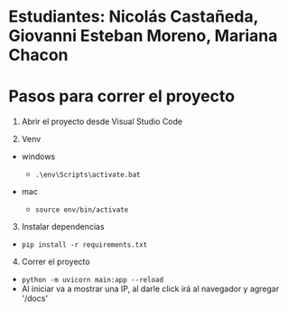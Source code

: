 # Estudiantes: Nicolás Castañeda, Giovanni Esteban Moreno, Mariana Chacon
# Pasos para correr el proyecto


1. Abrir el proyecto desde Visual Studio Code

2. Venv

- windows

  - `.\env\Scripts\activate.bat`

- mac
  - `source env/bin/activate`

3. Instalar dependencias

- `pip install -r requirements.txt`

4. Correr el proyecto

- `python -m uvicorn main:app --reload`
- Al iniciar va a mostrar una IP, al darle click irá al navegador y agregar '/docs'
